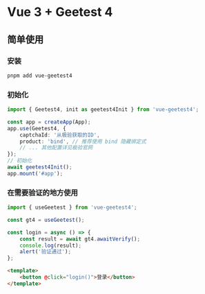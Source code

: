 # Vue 3 + Geetest 4

## 简单使用

### 安装
```bash
pnpm add vue-geetest4
```

### 初始化
```typescript
import { Geetest4, init as geetest4Init } from 'vue-geetest4';

const app = createApp(App);
app.use(Geetest4, {
	captchaId: '从极验获取的ID',
	product: 'bind', // 推荐使用 bind 隐藏绑定式
    // ... 其他配置详见极验官网
});
// 初始化
await geetest4Init();
app.mount('#app');
```

### 在需要验证的地方使用
```typescript
import { useGeetest } from 'vue-geetest4';

const gt4 = useGeetest();

const login = async () => {
	const result = await gt4.awaitVerify();
    console.log(result);
	alert('验证通过');
};
```
```html
<template>
    <button @click="login()">登录</button>
</template>
```